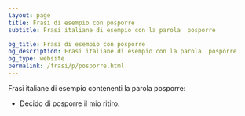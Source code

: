 ```yaml
---
layout: page
title: Frasi di esempio con posporre 
subtitle: Frasi italiane di esempio con la parola  posporre

og_title: Frasi di esempio con posporre 
og_description: Frasi italiane di esempio con la parola  posporre
og_type: website
permalink: /frasi/p/posporre.html
---
```


Frasi italiane di esempio contenenti la parola posporre:


- Decido di posporre il mio ritiro.

